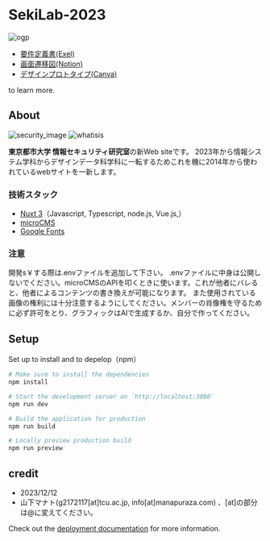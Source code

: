 # SekiLab-2023
![ogp](https://github.com/ManatoYamashita/sekilab/assets/95745485/2759cf6f-ffb6-4b9d-a4d0-4bdca7a8b0d7)

* [要件定義書(Exel)](https://1drv.ms/x/s!AruScVw9sB9O5D9dQ_PdhAIP56h9?e=VYmnix)
* [画面遷移図(Notion)](https://tcu-yamamana.notion.site/seki-lab-New-website-c2f137c1e5a647aaabeed47c67276792?pvs=4)
* [デザインプロトタイプ(Canva)](https://www.canva.com/design/DAFx-TRbjlg/IDxJPlY5_zL0MiiZagXpEw/view?utm_content=DAFx-TRbjlg&utm_campaign=designshare&utm_medium=link&utm_source=editor)

to learn more.

## About
![security_image](https://github.com/ManatoYamashita/sekilab/assets/95745485/860bced5-217e-4830-8d16-6142ca9f9f94)
![whatisis](https://github.com/ManatoYamashita/sekilab/assets/95745485/31658ae7-8ccc-4173-9ad6-fc04ded04067)

**東京都市大学 情報セキュリティ研究室**の新Web siteです。
2023年から情報システム学科からデザインデータ科学科に一転するためこれを機に2014年から使われているwebサイトを一新します。

### 技術スタック

* [Nuxt 3](https://nuxt.com/docs/getting-started/introduction)（Javascript, Typescript, node.js, Vue.js,）
* [microCMS](https://microcms.io)
* [Google Fonts](https://fonts.google.com)

### 注意

開発s￥する際は.envファイルを追加して下さい。
.envファイルに中身は公開しないでください。microCMSのAPIを叩くときに使います。これが他者にバレると、他者によるコンテンツの書き換えが可能になります。
また使用されている画像の権利には十分注意するようにしてください。メンバーの肖像権を守るために必ず許可をとり、グラフィックはAIで生成するか、自分で作ってください。

## Setup

Set up to install and to depelop（npm）

```bash
# Make sure to install the dependencies
npm install

# Start the development server on `http://localhost:3000`
npm run dev

# Build the application for production
npm run build

# Locally preview production build
npm run preview
```

## credit
* 2023/12/12
* 山下マナト(g2172117[at]tcu.ac.jp, info[at]manapuraza.com) 、[at]の部分は@に変えてください。

Check out the [deployment documentation](https://nuxt.com/docs/getting-started/deployment) for more information.

